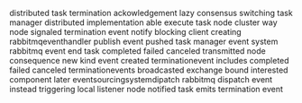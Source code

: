 distributed task termination ackowledgement lazy consensus switching task manager distributed implementation able execute task node cluster way node signaled termination event notify blocking client creating rabbitmqeventhandler publish event pushed task manager event system rabbitmq event end task completed failed canceled transmitted node consequence new kind event created terminationevent includes completed failed canceled terminationevents broadcasted exchange bound interested component later eventsourcingsystemdipatch rabbitmq dispatch event instead triggering local listener node notified task emits termination event